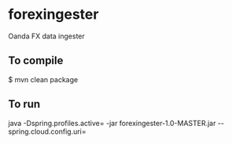 # forexingester
Oanda FX data ingester

## To compile
$ mvn clean package

## To run
java -Dspring.profiles.active=<your profile> -jar forexingester-1.0-MASTER.jar --spring.cloud.config.uri=<config server addr>

